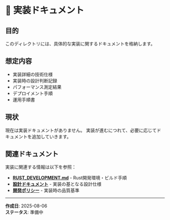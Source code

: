 # 📝 実装ドキュメント

## 目的
このディレクトリには、具体的な実装に関するドキュメントを格納します。

## 想定内容
- 実装詳細の技術仕様
- 実装時の設計判断記録
- パフォーマンス測定結果
- デプロイメント手順
- 運用手順書

## 現状
現在は実装ドキュメントがありません。
実装が進むにつれて、必要に応じてドキュメントを追加していきます。

## 関連ドキュメント
実装に関連する情報は以下を参照：
- **[RUST_DEVELOPMENT.md](../../RUST_DEVELOPMENT.md)** - Rust開発環境・ビルド手順
- **[設計ドキュメント](../design/)** - 実装の基となる設計仕様
- **[開発ポリシー](../policies/)** - 実装時の品質基準

---
**作成日**: 2025-08-06  
**ステータス**: 準備中